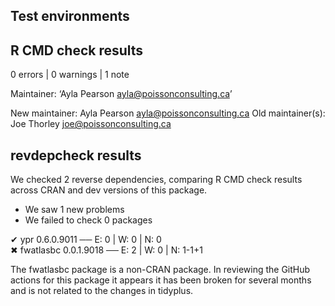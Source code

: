 ## Test environments
## R CMD check results

0 errors | 0 warnings | 1 note

Maintainer: ‘Ayla Pearson <ayla@poissonconsulting.ca>’
   
   New maintainer:
     Ayla Pearson <ayla@poissonconsulting.ca>
   Old maintainer(s):
     Joe Thorley <joe@poissonconsulting.ca>

## revdepcheck results

We checked 2 reverse dependencies, comparing R CMD check results across CRAN and dev versions of this package.

 * We saw 1 new problems
 * We failed to check 0 packages

✔ ypr 0.6.0.9011                         ── E: 0     | W: 0     | N: 0                                                                    
✖ fwatlasbc 0.0.1.9018                   ── E: 2     | W: 0     | N: 1-1+1                                                                

The fwatlasbc package is a non-CRAN package. 
In reviewing the GitHub actions for this package it appears it has been broken for several months and is not related to the changes in tidyplus.
